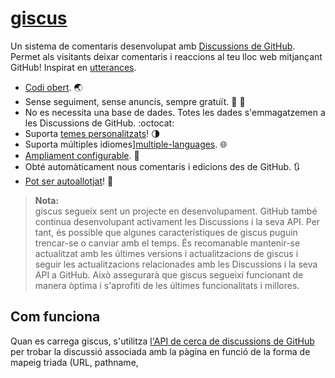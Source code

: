 # [giscus][giscus]

Un sistema de comentaris desenvolupat amb [Discussions de GitHub][discussions]. Permet als visitants deixar comentaris i reaccions al teu lloc web mitjançant GitHub! Inspirat en [utterances][utterances].

- [Codi obert][repo]. 🌏
- Sense seguiment, sense anuncis, sempre gratuït. 📡 🚫
- No es necessita una base de dades. Totes les dades s'emmagatzemen a les Discussions de GitHub. :octocat:
- Suporta [temes personalitzats][creating-custom-themes]! 🌗
- Suporta múltiples idiomes][multiple-languages]. 🌐
- [Ampliament configurable][advanced-usage]. 🔧
- Obté automàticament nous comentaris i edicions des de GitHub. 🔃
- [Pot ser autoallotjat][self-hosting]! 🤳

> **Nota:**\
> giscus segueix sent un projecte en desenvolupament. GitHub també continua desenvolupant activament les Discussions i la seva API. Per tant, és possible que algunes característiques de giscus puguin trencar-se o canviar amb el temps. És recomanable mantenir-se actualitzat amb les últimes versions i actualitzacions de giscus i seguir les actualitzacions relacionades amb les Discussions i la seva API a GitHub. Això assegurarà que giscus segueixi funcionant de manera òptima i s'aprofiti de les últimes funcionalitats i millores.

## Com funciona

Quan es carrega giscus, s'utilitza [l'API de cerca de discussions de GitHub][search-api] per trobar la discussió associada amb la pàgina en funció de la forma de mapeig triada (URL, pathname, <title>, etc.). Si no es pot trobar cap discussió que coincideixi, el bot giscus crearà automàticament una discussió la primera vegada que algú deixi un comentari o una reacció.

Per deixar un comentari, els visitants han d'autoritzar [l'aplicació de giscus][giscus-app] per [publicar en el seu nom][authorization] utilitzant el flux de GitHub OAuth. Alternativament, els visitants poden comentar directament a la Discussió de GitHub. Pots moderar els comentaris a GitHub.

[giscus]: https://giscus.app/ca
[discussions]: https://docs.github.com/en/discussions
[utterances]: https://github.com/utterance/utterances
[repo]: https://github.com/giscus/giscus
[advanced-usage]: https://github.com/giscus/giscus/blob/main/ADVANCED-USAGE.md
[creating-custom-themes]: https://github.com/giscus/giscus/blob/main/ADVANCED-USAGE.md#data-theme
[multiple-languages]: https://github.com/giscus/giscus/blob/main/CONTRIBUTING.md#adding-localizations
[self-hosting]: https://github.com/giscus/giscus/blob/main/SELF-HOSTING.md
[search-api]: https://docs.github.com/en/graphql/guides/using-the-graphql-api-for-discussions#search
[giscus-app]: https://github.com/apps/giscus
[authorization]: https://docs.github.com/en/developers/apps/identifying-and-authorizing-users-for-github-apps

<!-- configuration -->

Si estàs utilitzant giscus, considera [recomanar 🌟 giscus a GitHub][repo] i afegir el tema [giscus][giscus-topic] al [teu repositori][topic-howto]! 🎉

## Ús avançat

Pots afegir configuracions addicionals (com permetre orígens específics) seguint la [guia d'ús avançat][advanced-usage].

Per utilitzar giscus amb React, Vue o Svelte, consulta la [biblioteca de components de giscus][giscus-component].

## Migrant

Si has utilitzat anteriorment altres sistemes que fan servir GitHub Issues (com ara [utterances][utterances] o [gitalk][gitalk]), pots [convertir les issues existents en discussions][convert]. Després de la conversió, assegura't que el mapeig entre els títols de la discussió i les pàgines sigui correcte, i giscus utilitzarà automàticament les discussions.

## Webs que utilitzen giscus

- [laymonage.com][laymonage-website]
- [os.phil-opp.com][os-phil-opp]
- [Stats and R][statsandr]
- [Tech Debt Burndown Podcast][techdebtburndown]
- [**I molts més!**][giscus-topic]

## Contribució

Veure [CONTRIBUTING.md][contributing]

[giscus-component]: https://github.com/giscus/giscus-component
[repo]: https://github.com/giscus/giscus
[giscus-topic]: https://github.com/topics/giscus
[topic-howto]: https://docs.github.com/en/github/administering-a-repository/classifying-your-repository-with-topics
[advanced-usage]: https://github.com/giscus/giscus/blob/main/ADVANCED-USAGE.md
[utterances]: https://github.com/utterance/utterances
[gitalk]: https://github.com/gitalk/gitalk
[convert]: https://docs.github.com/en/discussions/managing-discussions-for-your-community/moderating-discussions#converting-an-issue-to-a-discussion
[laymonage-website]: https://laymonage.com/posts/giscus
[os-phil-opp]: https://os.phil-opp.com
[statsandr]: https://statsandr.com
[techdebtburndown]: https://techdebtburndown.com
[contributing]: https://github.com/giscus/giscus/blob/main/CONTRIBUTING.md

<!-- end -->

---

Aquest fitxer README està disponible en:

- [Arabic (العربية)](README.ar.md)
- [Català](README.ca.md)
- [Deutsch](README.de.md)
- [English](README.md)
- [Español](README.es.md)
- [Persian (فارسی)](README.fa.md)
- [Français](README.fr.md)
- [עברית](README.he.md)
- [Indonesia](README.id.md)
- [Italiano](README.it.md)
- [日本語](README.ja.md)
- [한국어](README.ko.md)
- [Nederlands](README.nl.md)
- [Polski](README.pl.md)
- [Português](README.pt.md)
- [Română](README.ro.md)
- [Русский](README.ru.md)
- [ภาษาไทย](README.th.md)
- [Türkçe](README.tr.md)
- [Tiếng Việt](README.vi.md)
- [Українська](README.uk.md)
- [简体中文](README.zh-CN.md)
- [繁體中文](README.zh-TW.md)

[![Desenvolupat per Vercel](public/powered-by-vercel.svg)][vercel]

[vercel]: https://vercel.com/?utm_source=giscus&utm_campaign=oss
